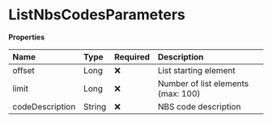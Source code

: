 # ListNbsCodesParameters

**Properties**

| Name            | Type   | Required | Description                        |
| :-------------- | :----- | :------- | :--------------------------------- |
| offset          | Long   | ❌       | List starting element              |
| limit           | Long   | ❌       | Number of list elements (max: 100) |
| codeDescription | String | ❌       | NBS code description               |

<!-- This file was generated by liblab | https://liblab.com/ -->
